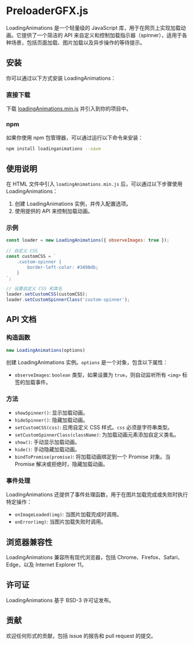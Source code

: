 # PreloaderGFX.js

LoadingAnimations 是一个轻量级的 JavaScript 库，用于在网页上实现加载动画。它提供了一个简洁的 API 来自定义和控制加载指示器（spinner），适用于各种场景，包括页面加载、图片加载以及异步操作的等待提示。

## 安装
你可以通过以下方式安装 LoadingAnimations：

### 直接下载
下载 [loadingAnimations.min.js](https://example.com/path/to/loadingAnimations.min.js) 并引入到你的项目中。

### npm
如果你使用 npm 包管理器，可以通过运行以下命令来安装：
```bash
npm install loadinganimations --save
```

## 使用说明
在 HTML 文件中引入 `loadingAnimations.min.js` 后，可以通过以下步骤使用 LoadingAnimations：

1. 创建 LoadingAnimations 实例，并传入配置选项。
2. 使用提供的 API 来控制加载动画。

### 示例
```javascript
const loader = new LoadingAnimations({ observeImages: true });

// 自定义 CSS
const customCSS = `
    .custom-spinner {
        border-left-color: #3498db;
    }
`;

// 设置自定义 CSS 和类名
loader.setCustomCSS(customCSS);
loader.setCustomSpinnerClass('custom-spinner');
```

## API 文档
### 构造函数
```javascript
new LoadingAnimations(options)
```
创建 LoadingAnimations 实例。`options` 是一个对象，包含以下属性：
- `observeImages`: `boolean` 类型，如果设置为 `true`，则自动监听所有 `<img>` 标签的加载事件。

### 方法
- `showSpinner()`: 显示加载动画。
- `hideSpinner()`: 隐藏加载动画。
- `setCustomCSS(css)`: 应用自定义 CSS 样式。`css` 必须是字符串类型。
- `setCustomSpinnerClass(className)`: 为加载动画元素添加自定义类名。
- `show()`: 手动显示加载动画。
- `hide()`: 手动隐藏加载动画。
- `bindToPromise(promise)`: 将加载动画绑定到一个 Promise 对象。当 Promise 解决或拒绝时，隐藏加载动画。

### 事件处理
LoadingAnimations 还提供了事件处理函数，用于在图片加载完成或失败时执行特定操作：
- `onImageLoaded(img)`: 当图片加载完成时调用。
- `onError(img)`: 当图片加载失败时调用。

## 浏览器兼容性
LoadingAnimations 兼容所有现代浏览器，包括 Chrome、Firefox、Safari、Edge，以及 Internet Explorer 11。

## 许可证
LoadingAnimations 基于 BSD-3 许可证发布。

## 贡献
欢迎任何形式的贡献，包括 issue 的报告和 pull request 的提交。